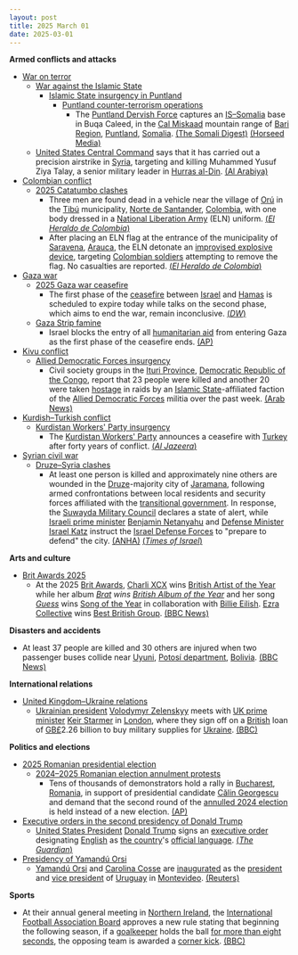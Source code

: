 ```yaml
---
layout: post
title: 2025 March 01
date: 2025-03-01
---
```



**Armed conflicts and attacks**

* [War on terror](https://en.wikipedia.org/wiki/War_on_terror "War on terror")
  + [War against the Islamic State](https://en.wikipedia.org/wiki/War_against_the_Islamic_State "War against the Islamic State")
    - [Islamic State insurgency in Puntland](https://en.wikipedia.org/wiki/Islamic_State_insurgency_in_Puntland "Islamic State insurgency in Puntland")
      * [Puntland counter-terrorism operations](https://en.wikipedia.org/wiki/Puntland_counter-terrorism_operations "Puntland counter-terrorism operations")
        + The [Puntland Dervish Force](https://en.wikipedia.org/wiki/Puntland_Dervish_Force "Puntland Dervish Force") captures an [IS–Somalia](https://en.wikipedia.org/wiki/Islamic_State_%E2%80%93_Somalia_Province "Islamic State – Somalia Province") base in Buqa Caleed, in the [Cal Miskaad](https://en.wikipedia.org/wiki/Cal_Miskaad "Cal Miskaad") mountain range of [Bari Region](https://en.wikipedia.org/wiki/Bari_Region "Bari Region"), [Puntland](https://en.wikipedia.org/wiki/Puntland "Puntland"), [Somalia](https://en.wikipedia.org/wiki/Somalia "Somalia"). [(The Somali Digest)](https://thesomalidigest.com/puntland-forces-capture-key-isis-base-in-buqa-caleed/) [(Horseed Media)](https://horseedmedia.net/video-ciidanka-puntland-oo-soo-bandhigay-goobo-daacish-laga-qabsaday/401597/)
  + [United States Central Command](https://en.wikipedia.org/wiki/United_States_Central_Command "United States Central Command") says that it has carried out a precision airstrike in [Syria](https://en.wikipedia.org/wiki/Syria "Syria"), targeting and killing Muhammed Yusuf Ziya Talay, a senior military leader in [Hurras al-Din](https://en.wikipedia.org/wiki/Hurras_al-Din "Hurras al-Din"). [(Al Arabiya)](https://english.alarabiya.net/News/middle-east/2025/03/01/us-military-says-it-killed-senior-al-qaeda-leader-in-syria)
* [Colombian conflict](https://en.wikipedia.org/wiki/Colombian_conflict "Colombian conflict")
  + [2025 Catatumbo clashes](https://en.wikipedia.org/wiki/2025_Catatumbo_clashes "2025 Catatumbo clashes")
    - Three men are found dead in a vehicle near the village of [Orú](https://en.wikipedia.org/wiki/Or%C3%BA "Orú") in the [Tibú](https://en.wikipedia.org/wiki/Tib%C3%BA "Tibú") municipality, [Norte de Santander](https://en.wikipedia.org/wiki/Norte_de_Santander_Department "Norte de Santander Department"), [Colombia](https://en.wikipedia.org/wiki/Colombia "Colombia"), with one body dressed in a [National Liberation Army](https://en.wikipedia.org/wiki/National_Liberation_Army_%28Colombia%29 "National Liberation Army (Colombia)") (ELN) uniform. [(*El Heraldo de Colombia*)](https://www.elheraldo.co/colombia/2025/03/01/hallan-tres-cadaveres-y-un-cilindro-abandonado-en-tibu/)
    - After placing an ELN flag at the entrance of the municipality of [Saravena](https://en.wikipedia.org/wiki/Saravena "Saravena"), [Arauca](https://en.wikipedia.org/wiki/Arauca_Department "Arauca Department"), the ELN detonate an [improvised explosive device](https://en.wikipedia.org/wiki/Improvised_explosive_device "Improvised explosive device"), targeting [Colombian soldiers](https://en.wikipedia.org/wiki/National_Army_of_Colombia "National Army of Colombia") attempting to remove the flag. No casualties are reported. [(*El Heraldo de Colombia*)](https://www.elheraldo.co/colombia/2025/03/01/ejercito-denuncia-que-el-eln-instalo-bandera-en-saravena-arauca-y-detono-un-explosivo/)
* [Gaza war](https://en.wikipedia.org/wiki/Gaza_war "Gaza war")
  + [2025 Gaza war ceasefire](https://en.wikipedia.org/wiki/2025_Gaza_war_ceasefire "2025 Gaza war ceasefire")
    - The first phase of the [ceasefire](https://en.wikipedia.org/wiki/Ceasefire "Ceasefire") between [Israel](https://en.wikipedia.org/wiki/Israel_Defense_Forces "Israel Defense Forces") and [Hamas](https://en.wikipedia.org/wiki/Hamas "Hamas") is scheduled to expire today while talks on the second phase, which aims to end the war, remain inconclusive. [(*DW*)](https://www.dw.com/en/first-phase-of-israel-hamas-truce-set-to-expire/a-71791093)
  + [Gaza Strip famine](https://en.wikipedia.org/wiki/Gaza_Strip_famine "Gaza Strip famine")
    - Israel blocks the entry of all [humanitarian aid](https://en.wikipedia.org/wiki/Humanitarian_aid "Humanitarian aid") from entering Gaza as the first phase of the ceasefire ends. [(AP)](https://apnews.com/article/israel-palestinians-hamas-war-news-ceasefire-hostages-03-02-2025-99402570996dcf33239d0492d99909e4)
* [Kivu conflict](https://en.wikipedia.org/wiki/Kivu_conflict "Kivu conflict")
  + [Allied Democratic Forces insurgency](https://en.wikipedia.org/wiki/Allied_Democratic_Forces_insurgency "Allied Democratic Forces insurgency")
    - Civil society groups in the [Ituri Province](https://en.wikipedia.org/wiki/Ituri_Province "Ituri Province"), [Democratic Republic of the Congo](https://en.wikipedia.org/wiki/Democratic_Republic_of_the_Congo "Democratic Republic of the Congo"), report that 23 people were killed and another 20 were taken [hostage](https://en.wikipedia.org/wiki/Hostage "Hostage") in raids by an [Islamic State](https://en.wikipedia.org/wiki/Islamic_State "Islamic State")-affiliated faction of the [Allied Democratic Forces](https://en.wikipedia.org/wiki/Allied_Democratic_Forces "Allied Democratic Forces") militia over the past week. [(Arab News)](https://www.arabnews.com/node/2592094/world)
* [Kurdish–Turkish conflict](https://en.wikipedia.org/wiki/Kurdish%E2%80%93Turkish_conflict "Kurdish–Turkish conflict")
  + [Kurdistan Workers' Party insurgency](https://en.wikipedia.org/wiki/Kurdistan_Workers%27_Party_insurgency "Kurdistan Workers' Party insurgency")
    - The [Kurdistan Workers' Party](https://en.wikipedia.org/wiki/Kurdistan_Workers%27_Party "Kurdistan Workers' Party") announces a ceasefire with [Turkey](https://en.wikipedia.org/wiki/Turkey "Turkey") after forty years of conflict. [(*Al Jazeera*)](https://www.aljazeera.com/news/2025/3/1/pkk-declares-ceasefire-in-40-year-conflict-with-turkiye-kurdish-media)
* [Syrian civil war](https://en.wikipedia.org/wiki/Syrian_civil_war "Syrian civil war")
  + [Druze–Syria clashes](https://en.wikipedia.org/wiki/Druze%E2%80%93Syria_clashes_%282025%E2%80%93present%29 "Druze–Syria clashes (2025–present)")
    - At least one person is killed and approximately nine others are wounded in the [Druze](https://en.wikipedia.org/wiki/Druze_in_Syria "Druze in Syria")-majority city of [Jaramana](https://en.wikipedia.org/wiki/Jaramana "Jaramana"), following armed confrontations between local residents and security forces affiliated with the [transitional government](https://en.wikipedia.org/wiki/Syrian_transitional_government "Syrian transitional government"). In response, the [Suwayda Military Council](https://en.wikipedia.org/wiki/Suwayda_Military_Council "Suwayda Military Council") declares a state of alert, while [Israeli prime minister](https://en.wikipedia.org/wiki/Prime_Minister_of_Israel "Prime Minister of Israel") [Benjamin Netanyahu](https://en.wikipedia.org/wiki/Benjamin_Netanyahu "Benjamin Netanyahu") and [Defense Minister](https://en.wikipedia.org/wiki/Ministry_of_Defense_%28Israel%29 "Ministry of Defense (Israel)") [Israel Katz](https://en.wikipedia.org/wiki/Israel_Katz "Israel Katz") instruct the [Israel Defense Forces](https://en.wikipedia.org/wiki/Israel_Defense_Forces "Israel Defense Forces") to "prepare to defend" the city. [(ANHA)](https://hawarnews.com/en/clashes-in-jaramana-as-suwaydas-military-council-declares-state-of-alert) [(*Times of Israel*)](https://www.timesofisrael.com/liveblog_entry/netanyahu-directs-idf-to-prepare-to-defend-syrian-druze-village-under-attack-by-regime/)

**Arts and culture**

* [Brit Awards 2025](https://en.wikipedia.org/wiki/Brit_Awards_2025 "Brit Awards 2025")
  + At the 2025 [Brit Awards](https://en.wikipedia.org/wiki/Brit_Awards "Brit Awards"), [Charli XCX](https://en.wikipedia.org/wiki/Charli_XCX "Charli XCX") wins [British Artist of the Year](https://en.wikipedia.org/wiki/Brit_Award_for_British_Artist_of_the_Year "Brit Award for British Artist of the Year") while her album *[Brat](https://en.wikipedia.org/wiki/Brat_%28album%29 "Brat (album)") wins [British Album of the Year](https://en.wikipedia.org/wiki/Brit_Award_for_British_Album_of_the_Year "Brit Award for British Album of the Year")* and her song *[Guess](https://en.wikipedia.org/wiki/Guess_%28song%29 "Guess (song)")* wins [Song of the Year](https://en.wikipedia.org/wiki/Brit_Award_for_Song_of_the_Year "Brit Award for Song of the Year") in collaboration with [Billie Eilish](https://en.wikipedia.org/wiki/Billie_Eilish "Billie Eilish"). [Ezra Collective](https://en.wikipedia.org/wiki/Ezra_Collective "Ezra Collective") wins [Best British Group](https://en.wikipedia.org/wiki/Brit_Award_for_British_Group "Brit Award for British Group"). [(BBC News)](https://www.bbc.com/news/articles/c3vw97397xqo)

**Disasters and accidents**

* At least 37 people are killed and 30 others are injured when two passenger buses collide near [Uyuni](https://en.wikipedia.org/wiki/Uyuni "Uyuni"), [Potosí department](https://en.wikipedia.org/wiki/Potos%C3%AD_department "Potosí department"), [Bolivia](https://en.wikipedia.org/wiki/Bolivia "Bolivia"). [(BBC News)](https://www.bbc.com/news/articles/c4g02qx349do)

**International relations**

* [United Kingdom–Ukraine relations](https://en.wikipedia.org/wiki/United_Kingdom%E2%80%93Ukraine_relations "United Kingdom–Ukraine relations")
  + [Ukrainian president](https://en.wikipedia.org/wiki/President_of_Ukraine "President of Ukraine") [Volodymyr Zelenskyy](https://en.wikipedia.org/wiki/Volodymyr_Zelenskyy "Volodymyr Zelenskyy") meets with [UK prime minister](https://en.wikipedia.org/wiki/Prime_Minister_of_the_United_Kingdom "Prime Minister of the United Kingdom") [Keir Starmer](https://en.wikipedia.org/wiki/Keir_Starmer "Keir Starmer") in [London](https://en.wikipedia.org/wiki/London "London"), where they sign off on a [British](https://en.wikipedia.org/wiki/United_Kingdom "United Kingdom") loan of [GB£](https://en.wikipedia.org/wiki/Pound_sterling "Pound sterling")2.26 billion to buy military supplies for [Ukraine](https://en.wikipedia.org/wiki/Ukraine "Ukraine"). [(BBC)](https://www.bbc.com/news/articles/cg4k137ezlgo)

**Politics and elections**

* [2025 Romanian presidential election](https://en.wikipedia.org/wiki/2025_Romanian_presidential_election "2025 Romanian presidential election")
  + [2024–2025 Romanian election annulment protests](https://en.wikipedia.org/wiki/2024%E2%80%932025_Romanian_election_annulment_protests "2024–2025 Romanian election annulment protests")
    - Tens of thousands of demonstrators hold a rally in [Bucharest](https://en.wikipedia.org/wiki/Bucharest "Bucharest"), [Romania](https://en.wikipedia.org/wiki/Romania "Romania"), in support of presidential candidate [Călin Georgescu](https://en.wikipedia.org/wiki/C%C4%83lin_Georgescu "Călin Georgescu") and demand that the second round of the [annulled 2024 election](https://en.wikipedia.org/wiki/2024_Romanian_presidential_election "2024 Romanian presidential election") is held instead of a new election. [(AP)](https://apnews.com/article/romania-protest-elections-georgescu-europe-05444cb67c249bac7c3596f4ebc51ba5)
* [Executive orders in the second presidency of Donald Trump](https://en.wikipedia.org/wiki/List_of_executive_orders_in_the_second_presidency_of_Donald_Trump "List of executive orders in the second presidency of Donald Trump")
  + [United States President](https://en.wikipedia.org/wiki/President_of_the_United_States "President of the United States") [Donald Trump](https://en.wikipedia.org/wiki/Donald_Trump "Donald Trump") signs an [executive order](https://en.wikipedia.org/wiki/Executive_order "Executive order") designating [English](https://en.wikipedia.org/wiki/English_language "English language") as [the country](https://en.wikipedia.org/wiki/United_States "United States")'s [official language](https://en.wikipedia.org/wiki/Official_language "Official language"). [(*The Guardian*)](https://www.theguardian.com/us-news/2025/mar/02/trump-signs-executive-order-designating-english-as-official-language-of-us)
* [Presidency of Yamandú Orsi](https://en.wikipedia.org/wiki/Presidency_of_Yamand%C3%BA_Orsi "Presidency of Yamandú Orsi")
  + [Yamandú Orsi](https://en.wikipedia.org/wiki/Yamand%C3%BA_Orsi "Yamandú Orsi") and [Carolina Cosse](https://en.wikipedia.org/wiki/Carolina_Cosse "Carolina Cosse") are [inaugurated](https://en.wikipedia.org/wiki/Inauguration "Inauguration") as the [president](https://en.wikipedia.org/wiki/President_of_Uruguay "President of Uruguay") and [vice president](https://en.wikipedia.org/wiki/Vice_President_of_Uruguay "Vice President of Uruguay") of [Uruguay](https://en.wikipedia.org/wiki/Uruguay "Uruguay") in [Montevideo](https://en.wikipedia.org/wiki/Montevideo "Montevideo"). [(Reuters)](https://www.reuters.com/world/americas/uruguay-shifts-center-left-orsi-takes-office-2025-03-01/)

**Sports**

* At their annual general meeting in [Northern Ireland](https://en.wikipedia.org/wiki/Northern_Ireland "Northern Ireland"), the [International Football Association Board](https://en.wikipedia.org/wiki/International_Football_Association_Board "International Football Association Board") approves a new rule stating that beginning the following season, if a [goalkeeper](https://en.wikipedia.org/wiki/Goalkeeper_%28association_football%29 "Goalkeeper (association football)") holds the ball [for more than eight seconds](https://en.wikipedia.org/wiki/Running_out_the_clock "Running out the clock"), the opposing team is awarded a [corner kick](https://en.wikipedia.org/wiki/Corner_kick "Corner kick"). [(BBC)](https://www.bbc.com/sport/football/articles/ceqjr1n27dgo)
